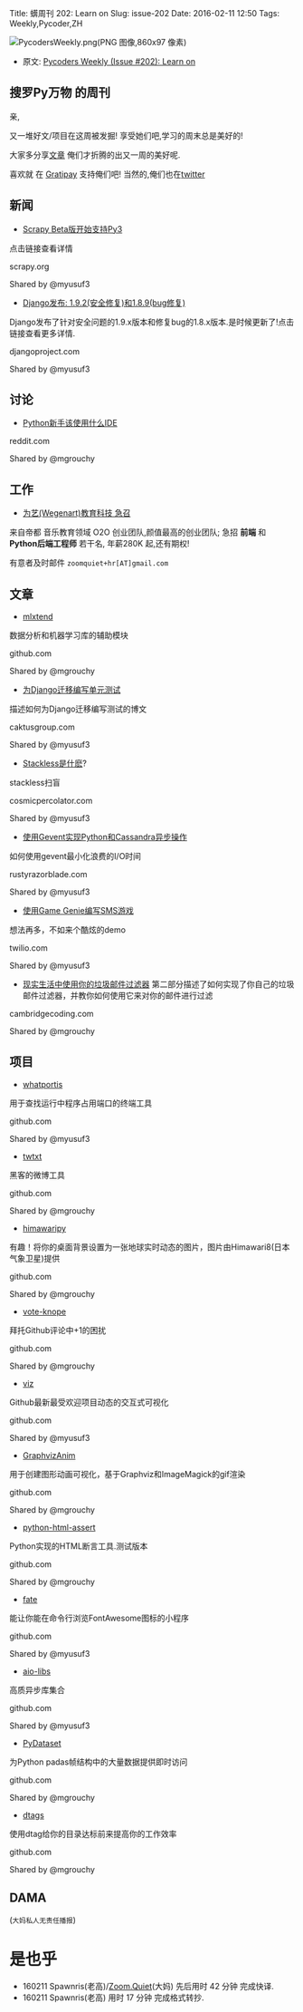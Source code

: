 Title: 蠎周刊 202: Learn on 
Slug: issue-202
Date: 2016-02-11 12:50
Tags: Weekly,Pycoder,ZH


![PycodersWeekly.png(PNG 图像,860x97 像素)](http://zoomq.qiniucdn.com/logos/PycodersWeekly.png?imageView2/2/w/360)



- 原文: [Pycoders Weekly (Issue #202): Learn on](http://us4.campaign-archive2.com/?u=9735795484d2e4c204da82a29&id=53e077220d)



## 搜罗Py万物 的周刊

亲,


又一堆好文/项目在这周被发掘!
享受她们吧,学习的周末总是美好的!

大家多分享[文章](http://pycoders.com/submissions/)
俺们才折腾的出又一周的美好呢.

喜欢就
在 [Gratipay](https://www.gratipay.com/PycodersWeekly)
支持俺们吧!
当然的,俺们也在[twitter](http://www.twitter.com/pycoders)


## 新闻

- [Scrapy Beta版开始支持Py3](http://doc.scrapy.org/en/stable/news.html#id1)

点击链接查看详情

scrapy.org

Shared by @myusuf3
 
- [Django发布: 1.9.2(安全修复)和1.8.9(bug修复)](https://www.djangoproject.com/weblog/2016/feb/01/releases-192-and-189/)

Django发布了针对安全问题的1.9.x版本和修复bug的1.8.x版本.是时候更新了!点击链接查看更多详情.

djangoproject.com

Shared by @myusuf3



## 讨论
- [Python新手该使用什么IDE](https://www.reddit.com/r/Python/comments/448it8/new_to_python_which_ide_should_i_use/)

reddit.com

Shared by @mgrouchy
 

## 工作

- [为艺(Wegenart)教育科技 急召](https://github.com/ZoomQuiet/zoomquiet/wiki/Hr4Wegenart)

来自帝都 音乐教育领域 O2O 创业团队,颜值最高的创业团队;
急招 **前端** 和 **Python后端工程师** 若干名, 年薪280K 起,还有期权!

有意者及时邮件 `zoomquiet+hr[AT]gmail.com`


## 文章

- [mlxtend](https://github.com/rasbt/mlxtend)

数据分析和机器学习库的辅助模块

github.com

Shared by @mgrouchy
 
- [为Django迁移编写单元测试](https://www.caktusgroup.com/blog/2016/02/02/writing-unit-tests-django-migrations/)

描述如何为Django迁移编写测试的博文

caktusgroup.com

Shared by @myusuf3
 
- [Stackless是什麽](http://cosmicpercolator.com/2016/02/02/what-is-stackless/)? 

stackless扫盲

cosmicpercolator.com

Shared by @myusuf3
 
- [使用Gevent实现Python和Cassandra异步操作](http://rustyrazorblade.com/2016/02/async-python-and-cassandra-with-gevent/)

如何使用gevent最小化浪费的I/O时间

rustyrazorblade.com

Shared by @myusuf3
 
- [使用Game Genie编写SMS游戏](https://www.twilio.com/blog/2015/08/romram-hacking-building-an-sms-powered-game-genie-with-lua-and-python.html)

想法再多，不如来个酷炫的demo

twilio.com

Shared by @myusuf3
 
- [现实生活中使用你的垃圾邮件过滤器](http://blog.cambridgecoding.com/2016/02/01/using-your-spam-filter-in-real-life/)
第二部分描述了如何实现了你自己的垃圾邮件过滤器，并教你如何使用它来对你的邮件进行过滤

cambridgecoding.com

Shared by @mgrouchy


 
## 项目

- [whatportis]()

用于查找运行中程序占用端口的终端工具

github.com

Shared by @myusuf3
 
- [twtxt](https://github.com/buckket/twtxt) 

黑客的微博工具

github.com

Shared by @mgrouchy
 
- [himawaripy](https://github.com/boramalper/himawaripy)

有趣！将你的桌面背景设置为一张地球实时动态的图片，图片由Himawari8(日本气象卫星)提供

github.com

Shared by @mgrouchy
 
- [vote-knope](https://github.com/keith/vote-knope)

拜托Github评论中+1的困扰

github.com

Shared by @mgrouchy
 
- [viz](https://github.com/donnemartin/viz) 

Github最新最受欢迎项目动态的交互式可视化

github.com

Shared by @myusuf3
 
- [GraphvizAnim](https://github.com/mapio/GraphvizAnim) 

用于创建图形动画可视化，基于Graphviz和ImageMagick的gif渲染

github.com

Shared by @mgrouchy
 
- [python-html-assert](https://github.com/robjohncox/python-html-assert)

Python实现的HTML断言工具.测试版本


github.com

Shared by @mgrouchy
 
- [fate](https://github.com/mr-karan/fate) 

能让你能在命令行浏览FontAwesome图标的小程序

github.com

Shared by @myusuf3
 
- [aio-libs](https://github.com/aio-libs)

高质异步库集合

github.com

Shared by @myusuf3
 
- [PyDataset](https://github.com/iamaziz/PyDataset) 

为Python padas帧结构中的大量数据提供即时访问


github.com

Shared by @mgrouchy
 
- [dtags](https://github.com/joowani/dtags) 

使用dtag给你的目录达标前来提高你的工作效率

github.com

Shared by @mgrouchy

## DAMA
(`大妈私人无责任播报`)

# 是也乎

- 160211 Spawnris(老高)/[Zoom.Quiet](http://zoomquiet.io/)(大妈) 先后用时 42 分钟 完成快译.
- 160211 Spawnris(老高) 用时 17 分钟 完成格式转抄.
